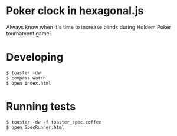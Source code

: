 Poker clock in hexagonal.js
====================

Always know when it's time to increase blinds during Holdem Poker tournament game!

Developing
==========

    $ toaster -dw
    $ compass watch
    $ open index.html

Running tests
=============

    $ toaster -dw -f toaster_spec.coffee
    $ open SpecRunner.html
